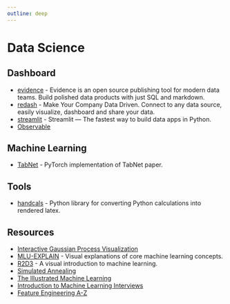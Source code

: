 ```yaml
---
outline: deep
---
```


# Data Science

## Dashboard

- [evidence](https://evidence.dev/) - Evidence is an open source publishing tool for modern data teams. Build polished data products with just SQL and markdown.
- [redash](https://redash.io/) - Make Your Company Data Driven. Connect to any data source, easily visualize, dashboard and share your data.
- [streamlit](https://github.com/streamlit/streamlit) - Streamlit — The fastest way to build data apps in Python.
- [Observable](https://observablehq.com/)

## Machine Learning

- [TabNet](https://github.com/dreamquark-ai/tabnet) - PyTorch implementation of TabNet paper.

## Tools

- [handcals](https://github.com/connorferster/handcalcs) - Python library for converting Python calculations into rendered latex.

## Resources

- [Interactive Gaussian Process Visualization](http://www.infinitecuriosity.org/vizgp/)
- [MLU-EXPLAIN](https://mlu-explain.github.io/) - Visual explanations of core machine learning concepts.
- [R2D3](http://www.r2d3.us) - A visual introduction to machine learning.
- [Simulated Annealing](https://github.com/skylergrammer/SimulatedAnnealing)
- [The Illustrated Machine Learning](https://illustrated-machine-learning.github.io/index.html)
- [Introduction to Machine Learning Interviews](https://huyenchip.com/ml-interviews-book/)
- [Feature Engineering A-Z](https://feaz-book.com/)
